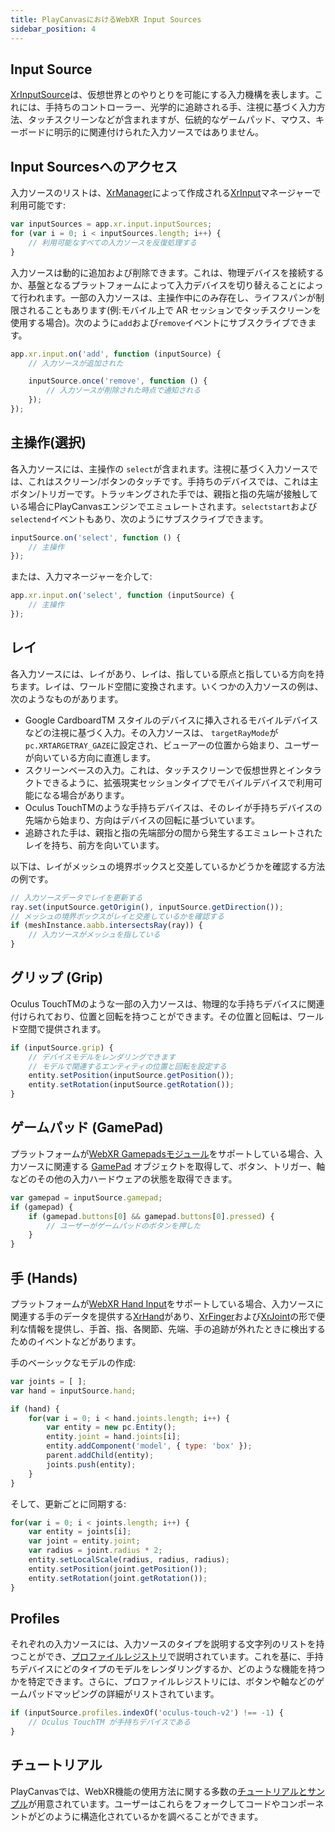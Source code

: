 ```yaml
---
title: PlayCanvasにおけるWebXR Input Sources
sidebar_position: 4
---
```


## Input Source

[XrInputSource][1]は、仮想世界とのやりとりを可能にする入力機構を表します。これには、手持ちのコントローラー、光学的に追跡される手、注視に基づく入力方法、タッチスクリーンなどが含まれますが、伝統的なゲームパッド、マウス、キーボードに明示的に関連付けられた入力ソースではありません。

## Input Sourcesへのアクセス

入力ソースのリストは、[XrManager][3]によって作成される[XrInput][2]マネージャーで利用可能です:

```javascript
var inputSources = app.xr.input.inputSources;
for (var i = 0; i < inputSources.length; i++) {
    // 利用可能なすべての入力ソースを反復処理する
}
```

入力ソースは動的に追加および削除できます。これは、物理デバイスを接続するか、基盤となるプラットフォームによって入力デバイスを切り替えることによって行われます。一部の入力ソースは、主操作中にのみ存在し、ライフスパンが制限されることもあります(例:モバイル上で AR セッションでタッチスクリーンを使用する場合)。次のように`add`および`remove`イベントにサブスクライブできます。

```javascript
app.xr.input.on('add', function (inputSource) {
    // 入力ソースが追加された

    inputSource.once('remove', function () {
        // 入力ソースが削除された時点で通知される
    });
});
```

## 主操作(選択)

各入力ソースには、主操作の `select`が含まれます。注視に基づく入力ソースでは、これはスクリーン/ボタンのタッチです。手持ちのデバイスでは、これは主ボタン/トリガーです。トラッキングされた手では、親指と指の先端が接触している場合にPlayCanvasエンジンでエミュレートされます。`selectstart`および`selectend`イベントもあり、次のようにサブスクライブできます。

```javascript
inputSource.on('select', function () {
    // 主操作
});
```

または、入力マネージャーを介して:

```javascript
app.xr.input.on('select', function (inputSource) {
    // 主操作
});
```

## レイ

各入力ソースには、レイがあり、レイは、指している原点と指している方向を持ちます。レイは、ワールド空間に変換されます。いくつかの入力ソースの例は、次のようなものがあります。

 * Google CardboardTM スタイルのデバイスに挿入されるモバイルデバイスなどの注視に基づく入力。その入力ソースは、 `targetRayMode`が `pc.XRTARGETRAY_GAZE`に設定され、ビューアーの位置から始まり、ユーザーが向いている方向に直進します。
 * スクリーンベースの入力。これは、タッチスクリーンで仮想世界とインタラクトできるように、拡張現実セッションタイプでモバイルデバイスで利用可能になる場合があります。
 * Oculus TouchTMのような手持ちデバイスは、そのレイが手持ちデバイスの先端から始まり、方向はデバイスの回転に基づいています。
 * 追跡された手は、親指と指の先端部分の間から発生するエミュレートされたレイを持ち、前方を向いています。

以下は、レイがメッシュの境界ボックスと交差しているかどうかを確認する方法の例です。

```javascript
// 入力ソースデータでレイを更新する
ray.set(inputSource.getOrigin(), inputSource.getDirection());
// メッシュの境界ボックスがレイと交差しているかを確認する
if (meshInstance.aabb.intersectsRay(ray)) {
    // 入力ソースがメッシュを指している
}
```

## グリップ (Grip)

Oculus TouchTMのような一部の入力ソースは、物理的な手持ちデバイスに関連付けられており、位置と回転を持つことができます。その位置と回転は、ワールド空間で提供されます。

```javascript
if (inputSource.grip) {
    // デバイスモデルをレンダリングできます
    // モデルで関連するエンティティの位置と回転を設定する
    entity.setPosition(inputSource.getPosition());
    entity.setRotation(inputSource.getRotation());
}
```

## ゲームパッド (GamePad)

プラットフォームが[WebXR Gamepadsモジュール][4]をサポートしている場合、入力ソースに関連する [GamePad][5] オブジェクトを取得して、ボタン、トリガー、軸などのその他の入力ハードウェアの状態を取得できます。

```javascript
var gamepad = inputSource.gamepad;
if (gamepad) {
    if (gamepad.buttons[0] && gamepad.buttons[0].pressed) {
        // ユーザーがゲームパッドのボタンを押した
    }
}
```

## 手 (Hands)

プラットフォームが[WebXR Hand Input][7]をサポートしている場合、入力ソースに関連する手のデータを提供する[XrHand][8]があり、[XrFinger][9]および[XrJoint][10]の形で便利な情報を提供し、手首、指、各関節、先端、手の追跡が外れたときに検出するためのイベントなどがあります。

手のベーシックなモデルの作成:

```javascript
var joints = [ ];
var hand = inputSource.hand;

if (hand) {
    for(var i = 0; i < hand.joints.length; i++) {
        var entity = new pc.Entity();
        entity.joint = hand.joints[i];
        entity.addComponent('model', { type: 'box' });
        parent.addChild(entity);
        joints.push(entity);
    }
}
```

そして、更新ごとに同期する:

```javascript
for(var i = 0; i < joints.length; i++) {
    var entity = joints[i];
    var joint = entity.joint;
    var radius = joint.radius * 2;
    entity.setLocalScale(radius, radius, radius);
    entity.setPosition(joint.getPosition());
    entity.setRotation(joint.getRotation());
}
```

## Profiles

それぞれの入力ソースには、入力ソースのタイプを説明する文字列のリストを持つことができ、[プロファイルレジストリ][6]で説明されています。これを基に、手持ちデバイスにどのタイプのモデルをレンダリングするか、どのような機能を持つかを特定できます。さらに、プロファイルレジストリには、ボタンや軸などのゲームパッドマッピングの詳細がリストされています。

```javascript
if (inputSource.profiles.indexOf('oculus-touch-v2') !== -1) {
    // Oculus TouchTM が手持ちデバイスである
}
```

## チュートリアル

PlayCanvasでは、WebXR機能の使用方法に関する多数の[チュートリアルとサンプル][11]が用意されています。ユーザーはこれらをフォークしてコードやコンポーネントがどのように構造化されているかを調べることができます。


[1]: /api/pc.XrInputSource.html
[2]: /api/pc.XrInput.html
[3]: /api/pc.XrManager.html
[4]: https://www.w3.org/TR/webxr-gamepads-module-1/
[5]: https://w3c.github.io/gamepad/
[6]: https://github.com/immersive-web/webxr-input-profiles/tree/master/packages/registry
[7]: https://immersive-web.github.io/webxr-hand-input/
[8]: /api/pc.XrHand.html
[9]: /api/pc.XrFinger.html
[10]: /api/pc.XrJoint.html
[11]: /tutorials/?tags=vr
